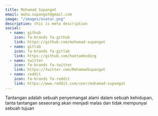 ```yaml
---
title: Mohamad Supangat
email: moha.supangat@gmail.com
image: "/images/avatar.png"
description: this is meta description
social:
  - name: github
    icon: fa-brands fa-github
    link: https://github.com/mohamad-supangat
  - name: gitlab
    icon: fa-brands fa-gitlab
    link: https://github.com/hantamkoding
  - name: twitter
    icon: fa-brands fa-twitter
    link: https://twitter.com/MohamadSupangat
  - name: reddit
    icon: fa-brands fa-reddit
    link: https://www.reddit.com/user/mohamad-supangat
---
```


Tantangan adalah sebuah penyemangat alami dalam sebuah kehidupan, tanta tantangan seseorang akan menjadi malas dan tidak mempunyai sebuah tujuan
